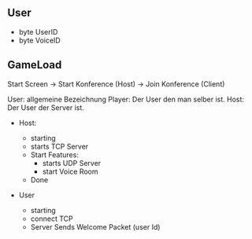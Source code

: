 ## User

- byte UserID
- byte VoiceID

## GameLoad

Start Screen
-> Start Konference (Host)
-> Join Konference (Client)

User: allgemeine Bezeichnung
Player: Der User den man selber ist.
Host: Der User der Server ist.


- Host:
    - starting
    - starts TCP Server
    - Start Features:
        - starts UDP Server
        - start Voice Room
    - Done

- User
    - starting
    - connect TCP
    - Server Sends Welcome Packet (user Id)

